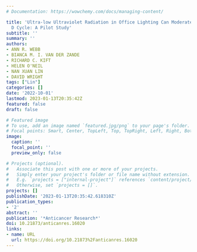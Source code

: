 ```yaml
---
# Documentation: https://wowchemy.com/docs/managing-content/

title: 'Ultra-low Ultraviolet Radiation in Office Lighting Can Moderate Seasonal Vitamin
  D Cycle: A Pilot Study'
subtitle: ''
summary: ''
authors:
- ANN R. WEBB
- BIANCA M. I. VAN DER ZANDE
- RICHARD C. KIFT
- HELEN O'NEIL
- NAN XUAN LIN
- DAVID WRIGHT
tags: ["Lin"]
categories: []
date: '2022-10-01'
lastmod: 2023-01-13T20:35:42Z
featured: false
draft: false

# Featured image
# To use, add an image named `featured.jpg/png` to your page's folder.
# Focal points: Smart, Center, TopLeft, Top, TopRight, Left, Right, BottomLeft, Bottom, BottomRight.
image:
  caption: ''
  focal_point: ''
  preview_only: false

# Projects (optional).
#   Associate this post with one or more of your projects.
#   Simply enter your project's folder or file name without extension.
#   E.g. `projects = ["internal-project"]` references `content/project/deep-learning/index.md`.
#   Otherwise, set `projects = []`.
projects: []
publishDate: '2023-01-13T20:35:42.618310Z'
publication_types:
- '2'
abstract: ''
publication: '*Anticancer Research*'
doi: 10.21873/anticanres.16020
links:
- name: URL
  url: https://doi.org/10.21873%2Fanticanres.16020
---
```

